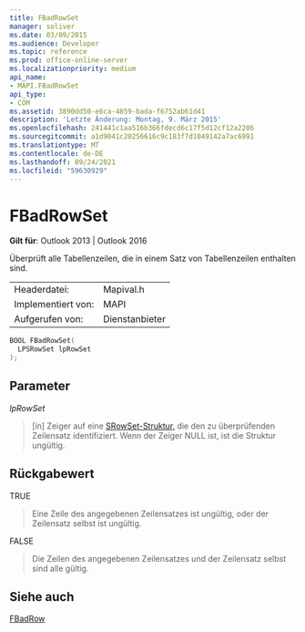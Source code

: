 ```yaml
---
title: FBadRowSet
manager: soliver
ms.date: 03/09/2015
ms.audience: Developer
ms.topic: reference
ms.prod: office-online-server
ms.localizationpriority: medium
api_name:
- MAPI.FBadRowSet
api_type:
- COM
ms.assetid: 3890dd50-e6ca-4859-bada-f6752ab61d41
description: 'Letzte Änderung: Montag, 9. März 2015'
ms.openlocfilehash: 241441c1aa516b366fdecd6c17f5d12cf12a2206
ms.sourcegitcommit: a1d9041c20256616c9c183f7d1049142a7ac6991
ms.translationtype: MT
ms.contentlocale: de-DE
ms.lasthandoff: 09/24/2021
ms.locfileid: "59630929"
---
```

# <a name="fbadrowset"></a>FBadRowSet

  
  
**Gilt für**: Outlook 2013 | Outlook 2016 
  
Überprüft alle Tabellenzeilen, die in einem Satz von Tabellenzeilen enthalten sind.
  
|||
|:-----|:-----|
|Headerdatei:  <br/> |Mapival.h  <br/> |
|Implementiert von:  <br/> |MAPI  <br/> |
|Aufgerufen von:  <br/> |Dienstanbieter  <br/> |
   
```cpp
BOOL FBadRowSet(
  LPSRowSet lpRowSet
);
```

## <a name="parameters"></a>Parameter

 _lpRowSet_
  
> [in] Zeiger auf eine [SRowSet-Struktur,](srowset.md) die den zu überprüfenden Zeilensatz identifiziert. Wenn der Zeiger NULL ist, ist die Struktur ungültig. 
    
## <a name="return-value"></a>Rückgabewert

TRUE 
  
> Eine Zeile des angegebenen Zeilensatzes ist ungültig, oder der Zeilensatz selbst ist ungültig. 
    
FALSE 
  
> Die Zeilen des angegebenen Zeilensatzes und der Zeilensatz selbst sind alle gültig.
    
## <a name="see-also"></a>Siehe auch



[FBadRow](fbadrow.md)

